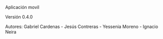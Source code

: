 Aplicación movil

Versión 0.4.0

Autores: Gabriel Cardenas - Jesús Contreras - Yessenia Moreno - Ignacio Neira